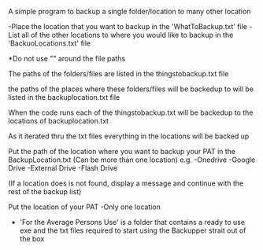 A simple program to backup a single folder/location to many other location

-Place the location that you want to backup in the 'WhatToBackup.txt' file
-List all of the other locations to where you would like to backup in the 'BackuoLocations.txt' file

*Do not use "" around the file paths

The paths of the folders/files are listed in the thingstobackup.txt file

the paths of the places where these folders/files will be backedup to will be listed in the backuplocation.txt file


When the code runs each of the thingstobackup.txt will be backedup to the locations of backuplocation.txt

As it iterated thru the txt files everything in the locations will be backed up



Put the path of the location where you want to backup your PAT in the BackupLocation.txt
(Can be more than one location)
e.g.
-Onedrive
-Google Drive
-External Drive
-Flash Drive

(If a location does is not found, display a message and continue with the rest of the backup list)


Put the location of your PAT
-Only one location

* 'For the Average Persons Use' is a folder that contains a ready to use exe and the txt files required to start using the Backupper strait out of the box
